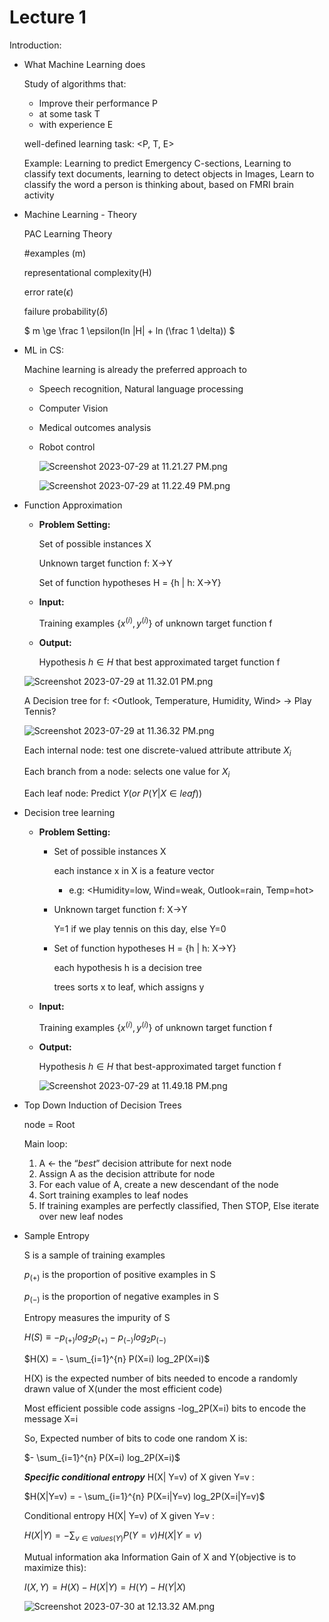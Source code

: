 # Lecture 1

Introduction:

- What Machine Learning does
    
    Study of algorithms that:
    
    - Improve their performance P
    - at some task T
    - with experience E
    
    well-defined learning task: <P, T, E>
    
    Example:  Learning to predict Emergency C-sections, Learning to classify text documents, learning to detect objects in Images, Learn to classify the word a person is thinking about, based on FMRI brain activity
    
- Machine Learning - Theory
    
    PAC Learning Theory
    
    #examples (m)
    
    representational complexity(H)
    
    error rate($\epsilon$)
    
    failure probability($\delta$)
    
    $
    m \ge \frac 1 \epsilon(ln |H| + ln (\frac 1 \delta))
    $
    
- ML in CS:
    
    Machine learning is already the preferred approach to
    
    - Speech recognition, Natural language processing
    - Computer Vision
    - Medical outcomes analysis
    - Robot control
        
        ![Screenshot 2023-07-29 at 11.21.27 PM.png](Lecture%201%200f84e7f6d5614fb2aef5ebaa3d3484a3/Screenshot_2023-07-29_at_11.21.27_PM.png)
        
        ![Screenshot 2023-07-29 at 11.22.49 PM.png](Lecture%201%200f84e7f6d5614fb2aef5ebaa3d3484a3/Screenshot_2023-07-29_at_11.22.49_PM.png)
        
- Function Approximation
    - **Problem Setting:**
        
        Set of possible instances X
        
        Unknown target function f: X→Y
        
        Set of function hypotheses H = {h | h: X→Y}
        
    - **Input:**
        
        Training examples $\{x^(i), y^(i)\}$ of unknown target function f
        
    - **Output:**
        
        Hypothesis $h \in H$ that best approximated target function f 
        
    
    ![Screenshot 2023-07-29 at 11.32.01 PM.png](Lecture%201%200f84e7f6d5614fb2aef5ebaa3d3484a3/Screenshot_2023-07-29_at_11.32.01_PM.png)
    
    A Decision tree for f: <Outlook, Temperature, Humidity, Wind> → Play Tennis?
    
    ![Screenshot 2023-07-29 at 11.36.32 PM.png](Lecture%201%200f84e7f6d5614fb2aef5ebaa3d3484a3/Screenshot_2023-07-29_at_11.36.32_PM.png)
    
    Each internal node: test one discrete-valued attribute attribute $X_i$
    
    Each branch from a node: selects one value for $X_i$
    
    Each leaf node: Predict $Y (or \ P(Y|X \in leaf))$
    
- Decision tree learning
    - **Problem Setting:**
        - Set of possible instances X
            
            each instance x in X is a feature vector
            
            - e.g: <Humidity=low, Wind=weak, Outlook=rain, Temp=hot>
        - Unknown target function f: X→Y
            
            Y=1 if we play tennis on this day, else Y=0
            
        - Set of function hypotheses H = {h | h: X→Y}
            
            each hypothesis h is a decision tree
            
            trees sorts x to leaf, which assigns y
            
    - **Input:**
        
        Training examples $\{x^(i), y^(i)\}$ of unknown target function f
        
    - **Output:**
        
        Hypothesis $h \in H$ that best-approximated target function f 
        
        ![Screenshot 2023-07-29 at 11.49.18 PM.png](Lecture%201%200f84e7f6d5614fb2aef5ebaa3d3484a3/Screenshot_2023-07-29_at_11.49.18_PM.png)
        
- Top Down Induction of Decision Trees
    
    node = Root
    
    Main loop:
    
    1. A ← the “*best*” decision attribute for next node
    2. Assign A as the decision attribute for node
    3. For each value of A, create a new descendant of the node
    4. Sort training examples to leaf nodes
    5. If training examples are perfectly classified, Then STOP, Else iterate over new leaf nodes
- Sample Entropy
    
    S is a sample of training examples
    
    $p_{(+)}$ is the proportion of positive examples in S
    
    $p_{(-)}$ is the proportion of negative examples in S
    
    Entropy measures the impurity of S
    
    $H(S) \equiv - p_{(+)}log_2 p_{(+)}-p_{(-)}log_{2} p_{(-)}$
    
    $H(X) = - \sum_{i=1}^{n} P(X=i) log_2P(X=i)$
    
    H(X) is the expected number of bits needed to encode a randomly drawn value of X(under the most efficient code)
    
    Most efficient possible code assigns -log_2P(X=i) bits to encode the message X=i
    
    So, Expected number of bits to code one random X is:
    
    $- \sum_{i=1}^{n} P(X=i) log_2P(X=i)$
    
    ***Specific conditional entropy*** H(X| Y=v) of X given Y=v :
    
    $H(X|Y=v) = - \sum_{i=1}^{n} P(X=i|Y=v) log_2P(X=i|Y=v)$
    
    Conditional entropy H(X| Y=v) of X given Y=v :
    
    $H(X|Y) = - \sum_{v \in values (Y)} P(Y=v) H(X|Y=v)$
    
    Mutual information aka Information Gain of X and Y(objective is to maximize this):
    
    $I(X,Y) = H(X) -H(X|Y) = H(Y) - H(Y|X)$
    
    ![Screenshot 2023-07-30 at 12.13.32 AM.png](Lecture%201%200f84e7f6d5614fb2aef5ebaa3d3484a3/Screenshot_2023-07-30_at_12.13.32_AM.png)
